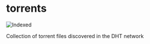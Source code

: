 torrents 
========
![Indexed](https://img.shields.io/badge/indexed-103082-blue)

Collection of torrent files discovered in the DHT network
